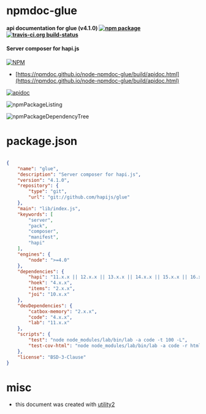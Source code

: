 # npmdoc-glue

#### api documentation for  glue (v4.1.0)  [![npm package](https://img.shields.io/npm/v/npmdoc-glue.svg?style=flat-square)](https://www.npmjs.org/package/npmdoc-glue) [![travis-ci.org build-status](https://api.travis-ci.org/npmdoc/node-npmdoc-glue.svg)](https://travis-ci.org/npmdoc/node-npmdoc-glue)

#### Server composer for hapi.js

[![NPM](https://nodei.co/npm/glue.png?downloads=true&downloadRank=true&stars=true)](https://www.npmjs.com/package/glue)

- [https://npmdoc.github.io/node-npmdoc-glue/build/apidoc.html](https://npmdoc.github.io/node-npmdoc-glue/build/apidoc.html)

[![apidoc](https://npmdoc.github.io/node-npmdoc-glue/build/screenCapture.buildCi.browser.%252Ftmp%252Fbuild%252Fapidoc.html.png)](https://npmdoc.github.io/node-npmdoc-glue/build/apidoc.html)

![npmPackageListing](https://npmdoc.github.io/node-npmdoc-glue/build/screenCapture.npmPackageListing.svg)

![npmPackageDependencyTree](https://npmdoc.github.io/node-npmdoc-glue/build/screenCapture.npmPackageDependencyTree.svg)



# package.json

```json

{
    "name": "glue",
    "description": "Server composer for hapi.js",
    "version": "4.1.0",
    "repository": {
        "type": "git",
        "url": "git://github.com/hapijs/glue"
    },
    "main": "lib/index.js",
    "keywords": [
        "server",
        "pack",
        "composer",
        "manifest",
        "hapi"
    ],
    "engines": {
        "node": ">=4.0"
    },
    "dependencies": {
        "hapi": "11.x.x || 12.x.x || 13.x.x || 14.x.x || 15.x.x || 16.x.x",
        "hoek": "4.x.x",
        "items": "2.x.x",
        "joi": "10.x.x"
    },
    "devDependencies": {
        "catbox-memory": "2.x.x",
        "code": "4.x.x",
        "lab": "11.x.x"
    },
    "scripts": {
        "test": "node node_modules/lab/bin/lab -a code -t 100 -L",
        "test-cov-html": "node node_modules/lab/bin/lab -a code -r html -o coverage.html"
    },
    "license": "BSD-3-Clause"
}
```



# misc
- this document was created with [utility2](https://github.com/kaizhu256/node-utility2)

